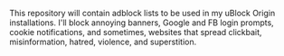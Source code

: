 This repository will contain adblock lists to be used in my uBlock Origin
installations. I'll block annoying banners, Google and FB login prompts, cookie
notifications, and sometimes, websites that spread clickbait, misinformation,
hatred, violence, and superstition.
